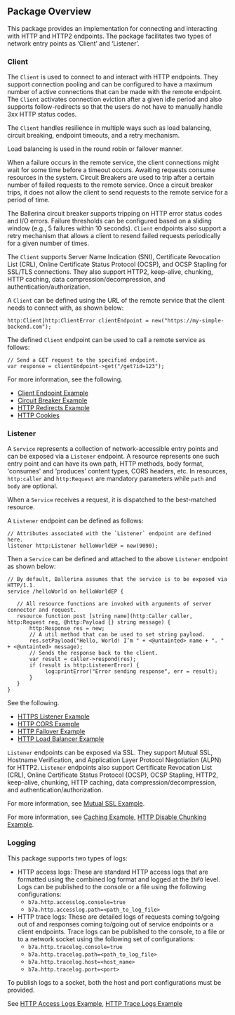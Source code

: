 ## Package Overview

This package provides an implementation for connecting and interacting with HTTP and HTTP2 endpoints. The package facilitates two types of network entry points as ‘Client’ and ‘Listener’.

### Client

The `Client` is used to connect to and interact with HTTP endpoints. They support connection pooling and can be configured to have a maximum number of active connections that can be made with the remote endpoint. The `Client` activates connection eviction after a given idle period and also supports follow-redirects so that the users do not have to manually handle 3xx HTTP status codes.

The `Client` handles resilience in multiple ways such as load balancing, circuit breaking, endpoint timeouts, and a retry mechanism.

Load balancing is used in the round robin or failover manner.

When a failure occurs in the remote service, the client connections might wait for some time before a timeout occurs. Awaiting requests consume resources in the system. Circuit Breakers are used to trip after a certain number of failed requests to the remote service. Once a circuit breaker trips, it does not allow the client to send requests to the remote service for a period of time.

The Ballerina circuit breaker supports tripping on HTTP error status codes and I/O errors. Failure thresholds can be configured based on a sliding window (e.g., 5 failures within 10 seconds). `Client` endpoints also support a retry mechanism that allows a client to resend failed requests periodically for a given number of times.

The `Client` supports Server Name Indication (SNI), Certificate Revocation List (CRL), Online Certificate Status Protocol (OCSP), and OCSP Stapling for SSL/TLS connections. They also support HTTP2, keep-alive, chunking, HTTP caching, data compression/decompression, and authentication/authorization.

A `Client` can be defined using the URL of the remote service that the client needs to connect with, as shown below:

``` ballerina
http:Client|http:ClientError clientEndpoint = new("https://my-simple-backend.com");
```
The defined `Client` endpoint can be used to call a remote service as follows:

``` ballerina
// Send a GET request to the specified endpoint.
var response = clientEndpoint->get("/get?id=123");
```

For more information, see the following.
* [Client Endpoint Example](https://ballerina.io/learn/by-example/http-client-endpoint.html)
* [Circuit Breaker Example](https://ballerina.io/learn/by-example/http-circuit-breaker.html)
* [HTTP Redirects Example](https://ballerina.io/learn/by-example/http-redirects.html)
* [HTTP Cookies](https://ballerina.io/learn/by-example/http-cookies.html)

### Listener

A `Service` represents a collection of network-accessible entry points and can be exposed via a `Listener` endpoint. A resource represents one such entry point and can have its own path, HTTP methods, body format, 'consumes' and 'produces' content types, CORS headers, etc. In resources, `http:caller` and `http:Request` are mandatory parameters while `path` and `body` are optional.

When a `Service` receives a request, it is dispatched to the best-matched resource.

A `Listener` endpoint can be defined as follows:

```ballerina
// Attributes associated with the `Listener` endpoint are defined here.
listener http:Listener helloWorldEP = new(9090);
```

Then a `Service` can be defined and attached to the above `Listener` endpoint as shown below:

```ballerina
// By default, Ballerina assumes that the service is to be exposed via HTTP/1.1.
service /helloWorld on helloWorldEP {

   // All resource functions are invoked with arguments of server connector and request.
   resource function post [string name](http:Caller caller, http:Request req, @http:Payload {} string message) {
       http:Response res = new;
       // A util method that can be used to set string payload.
       res.setPayload("Hello, World! I’m " + <@untainted> name + ". " + <@untainted> message);
       // Sends the response back to the client.
       var result = caller->respond(res);
       if (result is http:ListenerError) {
            log:printError("Error sending response", err = result);
       }
   }
}
```

See the following.
* [HTTPS Listener Example](https://ballerina.io/learn/by-example/https-listener.html)
* [HTTP CORS Example](https://ballerina.io/learn/by-example/http-cors.html)
* [HTTP Failover Example](https://ballerina.io/learn/by-example/http-failover.html)
* [HTTP Load Balancer Example](https://ballerina.io/learn/by-example/http-load-balancer.html)

`Listener` endpoints can be exposed via SSL. They support Mutual SSL, Hostname Verification, and Application Layer Protocol Negotiation (ALPN) for HTTP2. `Listener` endpoints also support Certificate Revocation List (CRL), Online Certificate Status Protocol (OCSP), OCSP Stapling, HTTP2, keep-alive, chunking, HTTP caching, data compression/decompression, and authentication/authorization.

For more information, see [Mutual SSL Example](https://ballerina.io/learn/by-example/mutual-ssl.html).

For more information, see [Caching Example](https://ballerina.io/learn/by-example/cache.html), [HTTP Disable Chunking Example](https://ballerina.io/learn/by-example/http-disable-chunking.html).

### Logging

This package supports two types of logs:
- HTTP access logs: These are standard HTTP access logs that are formatted using the combined log format and logged at the `INFO` level. Logs can be published to the console or a file using the following configurations:
    - `b7a.http.accesslog.console=true`
    - `b7a.http.accesslog.path=<path_to_log_file>`
- HTTP trace logs: These are detailed logs of requests coming to/going out of and responses coming to/going out of service endpoints or a client endpoints. Trace logs can be published to the console, to a file or to a network socket using the following set of configurations:
    - `b7a.http.tracelog.console=true`
    - `b7a.http.tracelog.path=<path_to_log_file>`
    - `b7a.http.tracelog.host=<host_name>`
    - `b7a.http.tracelog.port=<port>`

To publish logs to a socket, both the host and port configurations must be provided.

See [HTTP Access Logs Example](https://ballerina.io/learn/by-example/http-access-logs.html), [HTTP Trace Logs Example](https://ballerina.io/learn/by-example/http-trace-logs.html)
